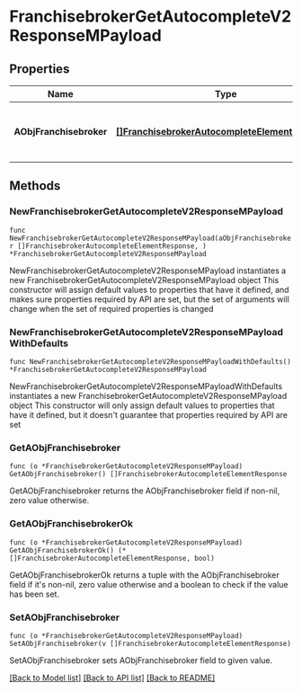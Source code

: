 # FranchisebrokerGetAutocompleteV2ResponseMPayload

## Properties

Name | Type | Description | Notes
------------ | ------------- | ------------- | -------------
**AObjFranchisebroker** | [**[]FranchisebrokerAutocompleteElementResponse**](FranchisebrokerAutocompleteElementResponse.md) | An array of Franchisebroker autocomplete element response. | 

## Methods

### NewFranchisebrokerGetAutocompleteV2ResponseMPayload

`func NewFranchisebrokerGetAutocompleteV2ResponseMPayload(aObjFranchisebroker []FranchisebrokerAutocompleteElementResponse, ) *FranchisebrokerGetAutocompleteV2ResponseMPayload`

NewFranchisebrokerGetAutocompleteV2ResponseMPayload instantiates a new FranchisebrokerGetAutocompleteV2ResponseMPayload object
This constructor will assign default values to properties that have it defined,
and makes sure properties required by API are set, but the set of arguments
will change when the set of required properties is changed

### NewFranchisebrokerGetAutocompleteV2ResponseMPayloadWithDefaults

`func NewFranchisebrokerGetAutocompleteV2ResponseMPayloadWithDefaults() *FranchisebrokerGetAutocompleteV2ResponseMPayload`

NewFranchisebrokerGetAutocompleteV2ResponseMPayloadWithDefaults instantiates a new FranchisebrokerGetAutocompleteV2ResponseMPayload object
This constructor will only assign default values to properties that have it defined,
but it doesn't guarantee that properties required by API are set

### GetAObjFranchisebroker

`func (o *FranchisebrokerGetAutocompleteV2ResponseMPayload) GetAObjFranchisebroker() []FranchisebrokerAutocompleteElementResponse`

GetAObjFranchisebroker returns the AObjFranchisebroker field if non-nil, zero value otherwise.

### GetAObjFranchisebrokerOk

`func (o *FranchisebrokerGetAutocompleteV2ResponseMPayload) GetAObjFranchisebrokerOk() (*[]FranchisebrokerAutocompleteElementResponse, bool)`

GetAObjFranchisebrokerOk returns a tuple with the AObjFranchisebroker field if it's non-nil, zero value otherwise
and a boolean to check if the value has been set.

### SetAObjFranchisebroker

`func (o *FranchisebrokerGetAutocompleteV2ResponseMPayload) SetAObjFranchisebroker(v []FranchisebrokerAutocompleteElementResponse)`

SetAObjFranchisebroker sets AObjFranchisebroker field to given value.



[[Back to Model list]](../README.md#documentation-for-models) [[Back to API list]](../README.md#documentation-for-api-endpoints) [[Back to README]](../README.md)


